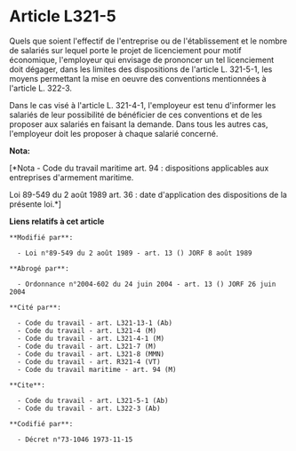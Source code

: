 # Article L321-5

Quels que soient l'effectif de l'entreprise ou de l'établissement et le nombre de salariés sur lequel porte le projet de
licenciement pour motif économique, l'employeur qui envisage de prononcer un tel licenciement doit dégager, dans les limites
des dispositions de l'article L. 321-5-1, les moyens permettant la mise en oeuvre des conventions mentionnées à l'article L.
322-3.

Dans le cas visé à l'article L. 321-4-1, l'employeur est tenu d'informer les salariés de leur possibilité de bénéficier de
ces conventions et de les proposer aux salariés en faisant la demande. Dans tous les autres cas, l'employeur doit les
proposer à chaque salarié concerné.

**Nota:**

[*Nota - Code du travail maritime art. 94 : dispositions applicables aux entreprises d'armement maritime.

Loi 89-549 du 2 août 1989 art. 36 : date d'application des dispositions de la présente loi.*]

**Liens relatifs à cet article**

	**Modifié par**:

	  - Loi n°89-549 du 2 août 1989 - art. 13 () JORF 8 août 1989

	**Abrogé par**:

	  - Ordonnance n°2004-602 du 24 juin 2004 - art. 13 () JORF 26 juin 2004

	**Cité par**:

	  - Code du travail - art. L321-13-1 (Ab)
	  - Code du travail - art. L321-4 (M)
	  - Code du travail - art. L321-4-1 (M)
	  - Code du travail - art. L321-7 (M)
	  - Code du travail - art. L321-8 (MMN)
	  - Code du travail - art. R321-4 (VT)
	  - Code du travail maritime - art. 94 (M)

	**Cite**:

	  - Code du travail - art. L321-5-1 (Ab)
	  - Code du travail - art. L322-3 (Ab)

	**Codifié par**:

	  - Décret n°73-1046 1973-11-15
